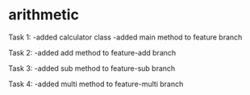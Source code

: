# arithmetic

Task 1:
    -added calculator class
    -added main method to feature branch

Task 2:
    -added add method to feature-add branch

Task 3:
    -added sub method to feature-sub branch

Task 4:
    -added multi method to feature-multi branch
